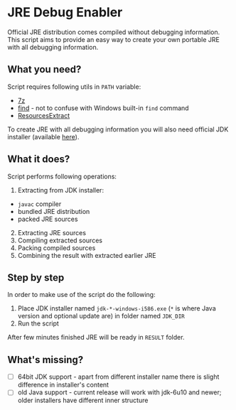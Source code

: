 JRE Debug Enabler
===
Official JRE distribution comes compiled without debugging information. This script aims to provide an easy way to create your own portable JRE with all debugging information.

What you need?
---
Script requires following utils in ```PATH``` variable:
* [7z](http://www.7-zip.org/)
* [find](https://www.cygwin.com/) - not to confuse with Windows built-in ```find``` command
* [ResourcesExtract](http://www.nirsoft.net/utils/resources_extract.html)

To create JRE with all debugging information you will also need official JDK installer (available [here](http://www.oracle.com/technetwork/java/javase/downloads/index.html)).

What it does?
---
Script performs following operations:

1. Extracting from JDK installer:
  * ```javac``` compiler
  * bundled JRE distribution
  * packed JRE sources
2. Extracting JRE sources
3. Compiling extracted sources
4. Packing compiled sources
5. Combining the result with extracted earlier JRE

Step by step
---
In order to make use of the script do the following:

1. Place JDK installer named ```jdk-*-windows-i586.exe``` (```*``` is where Java version and optional update are) in folder named ```JDK_DIR```
2. Run the script

After few minutes finished JRE will be ready in ```RESULT``` folder.

What's missing?
---
- [ ] 64bit JDK support - apart from different installer name there is slight difference in installer's content
- [ ] old Java support - current release will work with jdk-6u10 and newer; older installers have different inner structure
